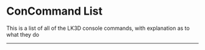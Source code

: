 # ConCommand List
This is a list of all of the LK3D console commands, with explanation as to what they do  

---
